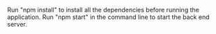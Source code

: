 Run "npm install" to install all the dependencies before running the application.
Run "npm start" in the command line to start the back end server.